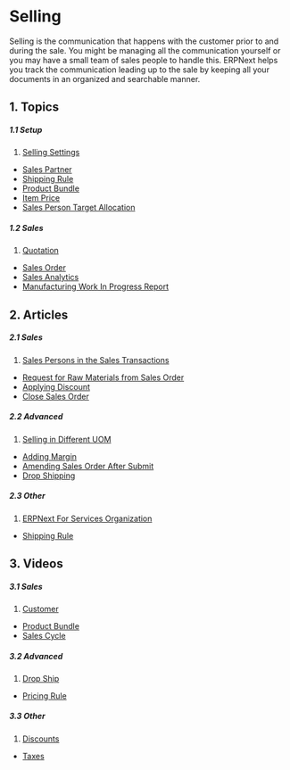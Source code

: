 <!-- add-breadcrumbs -->
# Selling

Selling is the communication that happens with the customer prior to and
during the sale. You might be managing all the communication yourself or you
may have a small team of sales people to handle this. ERPNext helps you track
the communication leading up to the sale by keeping all your documents in an
organized and searchable manner.

## 1. Topics
##### 1.1 Setup

1. [Selling Settings](/docs/user/manual/en/selling/selling-settings)
- [Sales Partner](/docs/user/manual/en/selling/sales-partner)
- [Shipping Rule](/docs/user/manual/en/selling/shipping-rule)
- [Product Bundle](/docs/user/manual/en/selling/product-bundle)
- [Item Price](/docs/user/manual/en/selling/item-price)
- [Sales Person Target Allocation](/docs/user/manual/en/selling/sales-person-target-allocation)

##### 1.2 Sales
1. [Quotation](/docs/user/manual/en/selling/quotation)
- [Sales Order](/docs/user/manual/en/selling/sales-order)
- [Sales Analytics](/docs/user/manual/en/selling/sales-analytics)
- [Manufacturing Work In Progress Report](/docs/user/manual/en/selling/manufacturing-work-in-progress)

## 2. Articles
##### 2.1 Sales
1. [Sales Persons in the Sales Transactions](/docs/user/manual/en/selling/articles/sales-persons-in-the-sales-transactions)
- [Request for Raw Materials from Sales Order](/docs/user/manual/en/selling/articles/request-for-raw-materials-from-sales-order)
- [Applying Discount](/docs/user/manual/en/selling/articles/applying-discount)
- [Close Sales Order](/docs/user/manual/en/selling/articles/close-sales-order)

##### 2.2 Advanced
1. [Selling in Different UOM](/docs/user/manual/en/selling/articles/Selling-in-different-UOM)
- [Adding Margin](/docs/user/manual/en/selling/articles/adding-margin)
- [Amending Sales Order After Submit](/docs/user/manual/en/selling/articles/amending-sales-order-after-submit)
- [Drop Shipping](/docs/user/manual/en/selling/articles/drop-shipping)

##### 2.3 Other
1. [ERPNext For Services Organization](/docs/user/manual/en/selling/articles/erpnext-for-services-organization)
- [Shipping Rule](/docs/user/manual/en/selling/articles/shipping-rule)

## 3. Videos
##### 3.1 Sales
1. [Customer](/docs/user/videos/learn/customer-and-supplier.html)
- [Product Bundle](/docs/user/videos/learn/product-bundle.html)
- [Sales Cycle](/docs/user/videos/learn/sales-cycle.html)

##### 3.2 Advanced
1. [Drop Ship](/docs/user/videos/learn/drop-ship.html)
- [Pricing Rule](/docs/user/videos/learn/pricing-rule.html)

##### 3.3 Other 
1. [Discounts](/docs/user/videos/learn/discounts.html)
- [Taxes](/docs/user/videos/learn/taxes.html)
